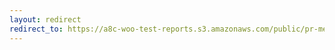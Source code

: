 ```yaml
---
layout: redirect
redirect_to: https://a8c-woo-test-reports.s3.amazonaws.com/public/pr-merge/45151/api/index.html
---
```

